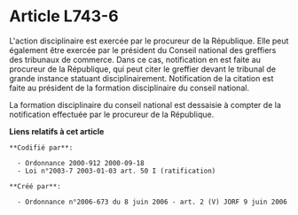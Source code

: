 # Article L743-6

L'action disciplinaire est exercée par le procureur de la République. Elle peut également être exercée par le président du
Conseil national des greffiers des tribunaux de commerce. Dans ce cas, notification en est faite au procureur de la
République, qui peut citer le greffier devant le tribunal de grande instance statuant disciplinairement. Notification de la
citation est faite au président de la formation disciplinaire du conseil national.

La formation disciplinaire du conseil national est dessaisie à compter de la notification effectuée par le procureur de la
République.

**Liens relatifs à cet article**

	**Codifié par**:

	  - Ordonnance 2000-912 2000-09-18
	  - Loi n°2003-7 2003-01-03 art. 50 I (ratification)

	**Créé par**:

	  - Ordonnance n°2006-673 du 8 juin 2006 - art. 2 (V) JORF 9 juin 2006
